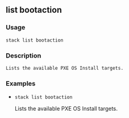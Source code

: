 ## list bootaction

### Usage

`stack list bootaction`

### Description


	Lists the available PXE OS Install targets.
	
	

### Examples

* `stack list bootaction`

   Lists the available PXE OS Install targets.



